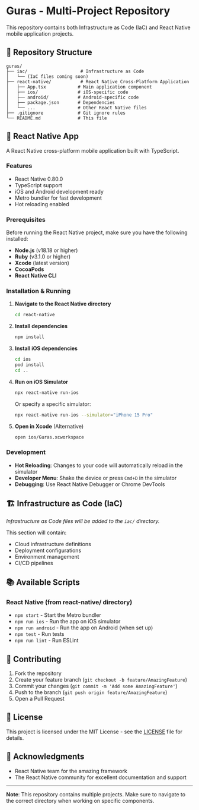 # Guras - Multi-Project Repository

This repository contains both Infrastructure as Code (IaC) and React Native mobile application projects.

## 📁 Repository Structure

```
guras/
├── iac/                    # Infrastructure as Code
│   └── (IaC files coming soon)
├── react-native/           # React Native Cross-Platform Application
│   ├── App.tsx            # Main application component
│   ├── ios/               # iOS-specific code
│   ├── android/           # Android-specific code
│   ├── package.json       # Dependencies
│   └── ...                # Other React Native files
├── .gitignore             # Git ignore rules
└── README.md              # This file
```

## 🚀 React Native App

A React Native cross-platform mobile application built with TypeScript.

### Features

- React Native 0.80.0
- TypeScript support
- iOS and Android development ready
- Metro bundler for fast development
- Hot reloading enabled

### Prerequisites

Before running the React Native project, make sure you have the following installed:

- **Node.js** (v18.18 or higher)
- **Ruby** (v3.1.0 or higher)
- **Xcode** (latest version)
- **CocoaPods**
- **React Native CLI**

### Installation & Running

1. **Navigate to the React Native directory**
   ```bash
   cd react-native
   ```

2. **Install dependencies**
   ```bash
   npm install
   ```

3. **Install iOS dependencies**
   ```bash
   cd ios
   pod install
   cd ..
   ```

4. **Run on iOS Simulator**
   ```bash
   npx react-native run-ios
   ```

   Or specify a specific simulator:
   ```bash
   npx react-native run-ios --simulator="iPhone 15 Pro"
   ```

5. **Open in Xcode** (Alternative)
   ```bash
   open ios/Guras.xcworkspace
   ```

### Development

- **Hot Reloading**: Changes to your code will automatically reload in the simulator
- **Developer Menu**: Shake the device or press `Cmd+D` in the simulator
- **Debugging**: Use React Native Debugger or Chrome DevTools

## 🏗️ Infrastructure as Code (IaC)

*Infrastructure as Code files will be added to the `iac/` directory.*

This section will contain:
- Cloud infrastructure definitions
- Deployment configurations
- Environment management
- CI/CD pipelines

## 📚 Available Scripts

### React Native (from react-native/ directory)
- `npm start` - Start the Metro bundler
- `npm run ios` - Run the app on iOS simulator
- `npm run android` - Run the app on Android (when set up)
- `npm test` - Run tests
- `npm run lint` - Run ESLint

## 🤝 Contributing

1. Fork the repository
2. Create your feature branch (`git checkout -b feature/AmazingFeature`)
3. Commit your changes (`git commit -m 'Add some AmazingFeature'`)
4. Push to the branch (`git push origin feature/AmazingFeature`)
5. Open a Pull Request

## 📄 License

This project is licensed under the MIT License - see the [LICENSE](LICENSE) file for details.

## 🙏 Acknowledgments

- React Native team for the amazing framework
- The React Native community for excellent documentation and support

---

**Note**: This repository contains multiple projects. Make sure to navigate to the correct directory when working on specific components. 